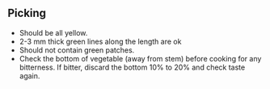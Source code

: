
## Picking

- Should be all yellow. 
- 2-3 mm thick green lines along the length are ok
- Should not contain green patches.
- Check the bottom of vegetable (away from stem) before cooking for any bitterness. If bitter, discard the bottom 10% to 20% and check taste again.


